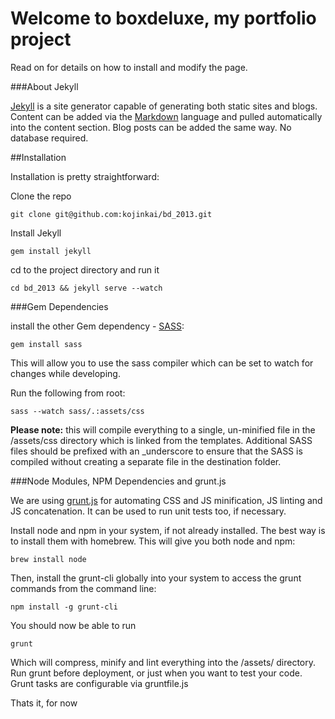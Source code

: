 Welcome to boxdeluxe, my portfolio project
==========================================

[1]: http://jekyllrb.com/  "Jekyll"
[2]: http://daringfireball.net/projects/markdown/basics/ "Markdown Basics"
[3]: http://sass-lang.com/ "SASS Language Stylesheets"
[4]: http://gruntjs.com/   "Grunt JS"

Read on for details on how to install and modify the page.

###About Jekyll

[Jekyll][1] is a site generator capable of generating both static sites and blogs.  Content can be added via the [Markdown][2] language and pulled automatically into the content section.  Blog posts can be added the same way.  No database required.

##Installation

Installation is pretty straightforward:

Clone the repo

	git clone git@github.com:kojinkai/bd_2013.git

Install Jekyll

	gem install jekyll

cd to the project directory and run it

	cd bd_2013 && jekyll serve --watch

###Gem Dependencies

install the other Gem dependency - [SASS][3]:

	gem install sass

This will allow you to use the sass compiler which can be set to watch for changes while developing.

Run the following from root:

	sass --watch sass/.:assets/css

**Please note:** this will compile everything to a single, un-minified file in the /assets/css directory which is linked from the templates.  Additional SASS files should be prefixed with an _underscore to ensure that the SASS is compiled without creating a separate file in the destination folder.

###Node Modules, NPM Dependencies and grunt.js

We are using [grunt.js][4] for automating CSS and JS minification, JS linting and JS concatenation. It can be used to run unit tests too, if necessary.

Install node and npm in your system, if not already installed.  The best way is to install them with homebrew.  This will give you both node and npm:

	brew install node

Then, install the grunt-cli globally into your system to access the grunt commands from the command line:

	npm install -g grunt-cli

You should now be able to run
	
	grunt

Which will compress, minify and lint everything into the /assets/ directory.  Run grunt before deployment, or just when you want to test your code.  Grunt tasks are configurable via gruntfile.js

Thats it, for now